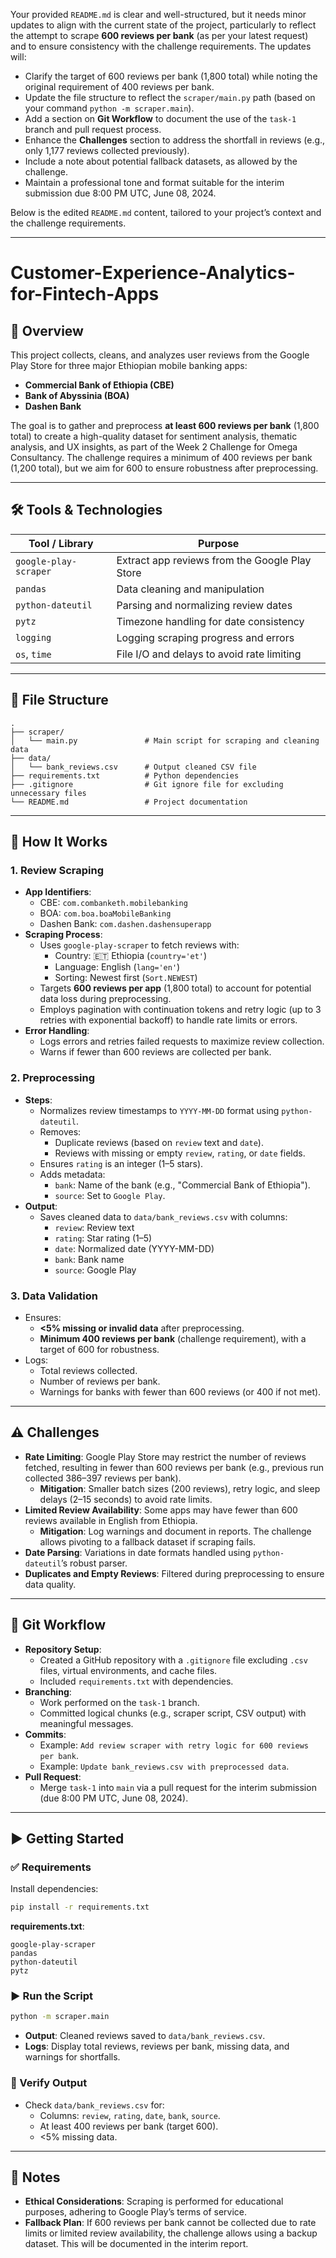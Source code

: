 Your provided `README.md` is clear and well-structured, but it needs minor updates to align with the current state of the project, particularly to reflect the attempt to scrape **600 reviews per bank** (as per your latest request) and to ensure consistency with the challenge requirements. The updates will:
- Clarify the target of 600 reviews per bank (1,800 total) while noting the original requirement of 400 reviews per bank.
- Update the file structure to reflect the `scraper/main.py` path (based on your command `python -m scraper.main`).
- Add a section on **Git Workflow** to document the use of the `task-1` branch and pull request process.
- Enhance the **Challenges** section to address the shortfall in reviews (e.g., only 1,177 reviews collected previously).
- Include a note about potential fallback datasets, as allowed by the challenge.
- Maintain a professional tone and format suitable for the interim submission due 8:00 PM UTC, June 08, 2024.

Below is the edited `README.md` content, tailored to your project’s context and the challenge requirements.

---

# Customer-Experience-Analytics-for-Fintech-Apps

## 📌 Overview

This project collects, cleans, and analyzes user reviews from the Google Play Store for three major Ethiopian mobile banking apps:

- **Commercial Bank of Ethiopia (CBE)**
- **Bank of Abyssinia (BOA)**
- **Dashen Bank**

The goal is to gather and preprocess **at least 600 reviews per bank** (1,800 total) to create a high-quality dataset for sentiment analysis, thematic analysis, and UX insights, as part of the Week 2 Challenge for Omega Consultancy. The challenge requires a minimum of 400 reviews per bank (1,200 total), but we aim for 600 to ensure robustness after preprocessing.

---

## 🛠 Tools & Technologies

| Tool / Library        | Purpose                                        |
|-----------------------|-----------------------------------------------|
| `google-play-scraper` | Extract app reviews from the Google Play Store |
| `pandas`              | Data cleaning and manipulation                 |
| `python-dateutil`     | Parsing and normalizing review dates           |
| `pytz`                | Timezone handling for date consistency         |
| `logging`             | Logging scraping progress and errors           |
| `os`, `time`          | File I/O and delays to avoid rate limiting     |

---

## 📂 File Structure

```
.
├── scraper/
│   └── main.py               # Main script for scraping and cleaning data
├── data/
│   └── bank_reviews.csv      # Output cleaned CSV file
├── requirements.txt          # Python dependencies
├── .gitignore                # Git ignore file for excluding unnecessary files
└── README.md                 # Project documentation
```

---

## 🚀 How It Works

### 1. **Review Scraping**

- **App Identifiers**:
  - CBE: `com.combanketh.mobilebanking`
  - BOA: `com.boa.boaMobileBanking`
  - Dashen Bank: `com.dashen.dashensuperapp`
- **Scraping Process**:
  - Uses `google-play-scraper` to fetch reviews with:
    - Country: 🇪🇹 Ethiopia (`country='et'`)
    - Language: English (`lang='en'`)
    - Sorting: Newest first (`Sort.NEWEST`)
  - Targets **600 reviews per app** (1,800 total) to account for potential data loss during preprocessing.
  - Employs pagination with continuation tokens and retry logic (up to 3 retries with exponential backoff) to handle rate limits or errors.
- **Error Handling**:
  - Logs errors and retries failed requests to maximize review collection.
  - Warns if fewer than 600 reviews are collected per bank.

### 2. **Preprocessing**

- **Steps**:
  - Normalizes review timestamps to `YYYY-MM-DD` format using `python-dateutil`.
  - Removes:
    - Duplicate reviews (based on `review` text and `date`).
    - Reviews with missing or empty `review`, `rating`, or `date` fields.
  - Ensures `rating` is an integer (1–5 stars).
  - Adds metadata:
    - `bank`: Name of the bank (e.g., "Commercial Bank of Ethiopia").
    - `source`: Set to `Google Play`.
- **Output**:
  - Saves cleaned data to `data/bank_reviews.csv` with columns:
    - `review`: Review text
    - `rating`: Star rating (1–5)
    - `date`: Normalized date (YYYY-MM-DD)
    - `bank`: Bank name
    - `source`: Google Play

### 3. **Data Validation**

- Ensures:
  - **<5% missing or invalid data** after preprocessing.
  - **Minimum 400 reviews per bank** (challenge requirement), with a target of 600 for robustness.
- Logs:
  - Total reviews collected.
  - Number of reviews per bank.
  - Warnings for banks with fewer than 600 reviews (or 400 if not met).

---

## ⚠️ Challenges

- **Rate Limiting**: Google Play Store may restrict the number of reviews fetched, resulting in fewer than 600 reviews per bank (e.g., previous run collected 386–397 reviews per bank).
  - **Mitigation**: Smaller batch sizes (200 reviews), retry logic, and sleep delays (2–15 seconds) to avoid rate limits.
- **Limited Review Availability**: Some apps may have fewer than 600 reviews available in English from Ethiopia.
  - **Mitigation**: Log warnings and document in reports. The challenge allows pivoting to a fallback dataset if scraping fails.
- **Date Parsing**: Variations in date formats handled using `python-dateutil`’s robust parser.
- **Duplicates and Empty Reviews**: Filtered during preprocessing to ensure data quality.

---

## 📡 Git Workflow

- **Repository Setup**:
  - Created a GitHub repository with a `.gitignore` file excluding `.csv` files, virtual environments, and cache files.
  - Included `requirements.txt` with dependencies.
- **Branching**:
  - Work performed on the `task-1` branch.
  - Committed logical chunks (e.g., scraper script, CSV output) with meaningful messages.
- **Commits**:
  - Example: `Add review scraper with retry logic for 600 reviews per bank`.
  - Example: `Update bank_reviews.csv with preprocessed data`.
- **Pull Request**:
  - Merge `task-1` into `main` via a pull request for the interim submission (due 8:00 PM UTC, June 08, 2024).

---

## ▶️ Getting Started

### ✅ Requirements

Install dependencies:

```bash
pip install -r requirements.txt
```

**requirements.txt**:
```
google-play-scraper
pandas
python-dateutil
pytz
```

### ▶️ Run the Script

```bash
python -m scraper.main
```

- **Output**: Cleaned reviews saved to `data/bank_reviews.csv`.
- **Logs**: Display total reviews, reviews per bank, missing data, and warnings for shortfalls.

### 📂 Verify Output

- Check `data/bank_reviews.csv` for:
  - Columns: `review`, `rating`, `date`, `bank`, `source`.
  - At least 400 reviews per bank (target 600).
  - <5% missing data.

---

## 📝 Notes

- **Ethical Considerations**: Scraping is performed for educational purposes, adhering to Google Play’s terms of service.
- **Fallback Plan**: If 600 reviews per bank cannot be collected due to rate limits or limited review availability, the challenge allows using a backup dataset. This will be documented in the interim report.
